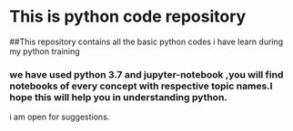 # This is python code repository

##This repository contains all the basic python codes i have learn during my python training

### we have used python 3.7 and jupyter-notebook ,you will find notebooks of every concept with respective topic names.I hope this will help you in understanding python.
i am open for suggestions.
